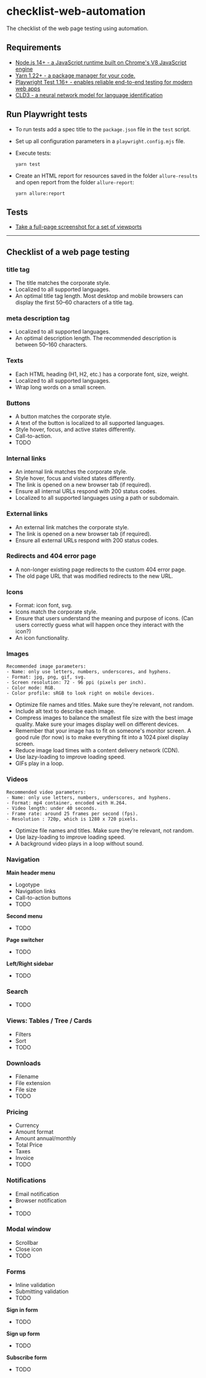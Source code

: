 # checklist-web-automation

The checklist of the web page testing using automation.

## Requirements

- [Node.js 14+ - a JavaScript runtime built on Chrome's V8 JavaScript engine](https://nodejs.org/en/)
- [Yarn 1.22+ - a package manager for your code.](https://classic.yarnpkg.com/en/docs/getting-started)
- [Playwright Test 1.16+ - enables reliable end-to-end testing for modern web apps](https://playwright.dev/docs/intro/)
- [CLD3 - a neural network model for language identification](https://github.com/google/cld3)

## Run Playwright tests

- To run tests add a spec title to the `package.json` file in the `test` script.
- Set up all configuration parameters in a `playwright.config.mjs` file.
- Execute tests:

    ```
    yarn test
    ```
    
- Create an HTML report for resources saved in the folder `allure-results` and open report from the folder `allure-report`:

    ```
    yarn allure:report
    ```

## Tests

- [Take a full-page screenshot for a set of viewports](tests/visual-testing/fullpage-screen.spec.mjs)

---

## Checklist of a web page testing

### title tag

- The title matches the corporate style.
- Localized to all supported languages.
- An optimal title tag length. Most desktop and mobile browsers can display the first 50–60 characters of a title tag.

### meta description tag

- Localized to all supported languages.
- An optimal description length. The recommended description is between 50–160 characters.

### Texts

- Each HTML heading (H1, H2, etc.) has a corporate font, size, weight.
- Localized to all supported languages.
- Wrap long words on a small screen.

### Buttons

- A button matches the corporate style.
- A text of the button is localized to all supported languages.
- Style hover, focus, and active states differently.
- Call-to-action.
- TODO

### Internal links

- An internal link matches the corporate style.
- Style hover, focus and visited states differently.
- The link is opened on a new browser tab (if required).
- Ensure all internal URLs respond with 200 status codes.
- Localized to all supported languages using a path or subdomain.

### External links

- An external link matches the corporate style.
- The link is opened on a new browser tab (if required).
- Ensure all external URLs respond with 200 status codes.

### Redirects and 404 error page

- A non-longer existing page redirects to the custom 404 error page.
- The old page URL that was modified redirects to the new URL.

### Icons

- Format: icon font, svg.
- Icons match the corporate style.
- Ensure that users understand the meaning and purpose of icons. (Can users correctly guess what will happen once they interact with the icon?)
- An icon functionality.

### Images

    Recommended image parameters:
    - Name: only use letters, numbers, underscores, and hyphens.
    - Format: jpg, png, gif, svg.
    - Screen resolution: 72 - 96 ppi (pixels per inch).
    - Color mode: RGB.
    - Color profile: sRGB to look right on mobile devices.

- Optimize file names and titles. Make sure they’re relevant, not random.
- Include alt text to describe each image.
- Compress images to balance the smallest file size with the best image quality. Make sure your images display well on different devices.
- Remember that your image has to fit on someone's monitor screen. A good rule (for now) is to make everything fit into a 1024 pixel display screen.
- Reduce image load times with a content delivery network (CDN).
- Use lazy-loading to improve loading speed. 
- GIFs play in a loop.

### Videos

    Recommended video parameters:
    - Name: only use letters, numbers, underscores, and hyphens.
    - Format: mp4 container, encoded with H.264.
    - Video length: under 40 seconds.
    - Frame rate: around 25 frames per second (fps).
    - Resolution : 720p, which is 1280 x 720 pixels.

- Optimize file names and titles. Make sure they’re relevant, not random.
- Use lazy-loading to improve loading speed.
- A background video plays in a loop without sound.

### Navigation

**Main header menu**

- Logotype
- Navigation links
- Call-to-action buttons
- TODO

**Second menu**

- TODO

**Page switcher**

- TODO

**Left/Right sidebar**

- TODO

### Search

- TODO

### Views: Tables / Tree / Cards

- Filters
- Sort
- TODO

### Downloads

- Filename
- File extension
- File size
- TODO

### Pricing

- Currency
- Amount format
- Amount annual/monthly
- Total Price
- Taxes
- Invoice
- TODO

### Notifications

- Email notification
- Browser notification
- 
- TODO

### Modal window

- Scrollbar
- Close icon
- TODO

### Forms

- Inline validation
- Submitting validation
- TODO

**Sign in form**
- TODO

**Sign up form**
- TODO

**Subscribe form**
- TODO
